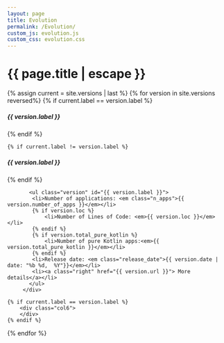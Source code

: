 ```yaml
---
layout: page
title: Evolution
permalink: /Evolution/
custom_js: evolution.js
custom_css: evolution.css
---
```


<h1 class="page-title">{{ page.title | escape }}</h1>

<div class="section" id="apps_evolution">
</div>
<div class="divider"></div>

{% assign current =  site.versions | last %}
{% for version in site.versions reversed%}
    {% if current.label == version.label %}
<h5>{{ version.label }}<span class="new badge" data-badge-caption="Current Version"></span></h5>
<div class="row">
    {% endif %}

    {% if current.label != version.label %}
<h5>{{ version.label }}</h5>
<div class="row">   
        {% endif %}
    <div class="col12">

           <ul class="version" id="{{ version.label }}">
            <li>Number of applications: <em class="n_apps">{{ version.number_of_apps }}</em></li>
            {% if version.loc %}
                <li>Number of Lines of Code: <em>{{ version.loc }}</em></li>
            {% endif %}
            {% if version.total_pure_kotlin %}
                <li>Number of pure Kotlin apps:<em>{{ version.total_pure_kotlin }}</em></li>
            {% endif %}
            <li>Release date: <em class="release_date">{{ version.date | date: "%b %d,  %Y"}}</em></li>
            <li><a class="right" href="{{ version.url }}"> More details</a></li>
           </ul>
         </div>

    {% if current.label == version.label %}
        <div class="col6">
        </div>
    {% endif %}

</div>

<div class="divider"></div>
{% endfor %}

